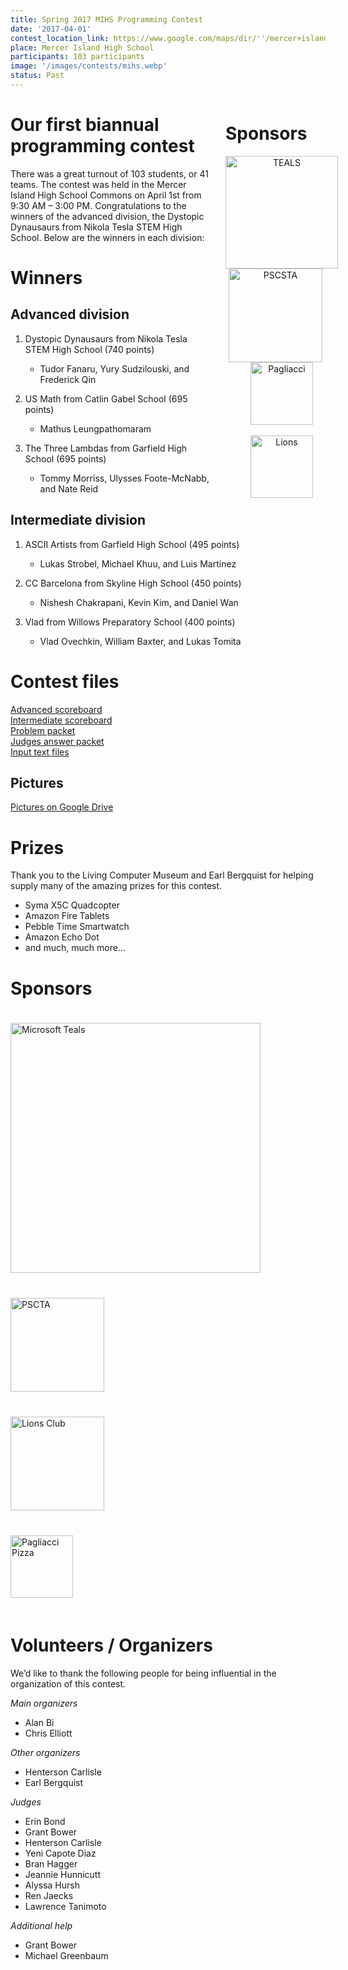 ```yaml
---
title: Spring 2017 MIHS Programming Contest
date: '2017-04-01'
contest_location_link: https://www.google.com/maps/dir/''/mercer+island+high+school/data=!4m5!4m4!1m0!1m2!1m1!1s0x54906bdae7961a9d:0x6e6caf34f523feb?sa=X&ved=2ahUKEwievorr45fdAhWEIjQIHTEbCswQ9RcwD3oECAoQEQ
place: Mercer Island High School
participants: 103 participants
image: '/images/contests/mihs.webp'
status: Past
---
```


<div style="float: right; margin-right: -20px; margin-left: 20px; text-align: center;">
  <h1 style="text-align: left"><b>Sponsors</b></h1>
  <a href="https://tealsk12.org"><img src="/images/partners/msft_teals.webp" alt="TEALS" style="width:180px;"></a>
  <br><a href="http://pscsta.org"><img src="/images/partners/pscsta.webp" alt="PSCSTA" style="width: 150px; margin-right: 20px;"></a> <br>
  <a href="https://pagliacci.com"><img src="/images/partners/pagliacci.webp" alt="Pagliacci" style="width:100px;"></a>
  <br><br><a href="https://www.facebook.com/MercerIslandLionsClub/"><img src="/images/partners/lions.webp" alt="Lions" style="width:100px;"></a>
</div> 

# Our first biannual programming contest

There was a great turnout of 103 students, or 41 teams. The contest was held in the Mercer Island High School Commons on April 1st from 9:30 AM – 3:00 PM. Congratulations to the winners of the advanced division, the Dystopic Dynausaurs from Nikola Tesla STEM High School.  Below are the winners in each division:

# Winners

## Advanced division

1. Dystopic Dynausaurs from Nikola Tesla STEM High School (740 points)

    - Tudor Fanaru, Yury Sudzilouski, and Frederick Qin
2. US Math from Catlin Gabel School (695 points)

    - Mathus Leungpathomaram
3. The Three Lambdas from Garfield High School (695 points)

    - Tommy Morriss, Ulysses Foote-McNabb, and Nate Reid

## Intermediate division

1. ASCII Artists from Garfield High School (495 points)

    - Lukas Strobel, Michael Khuu, and Luis Martinez
2. CC Barcelona from Skyline High School (450 points)

    - Nishesh Chakrapani, Kevin Kim, and Daniel Wan
3. Vlad from Willows Preparatory School (400 points)

    - Vlad Ovechkin, William Baxter, and Lukas Tomita

# Contest files

[Advanced scoreboard](https://teamscode.blob.core.windows.net/public-files/spring_2017_mihs/advanced_scoreboard.pdf)  
[Intermediate scoreboard](https://teamscode.blob.core.windows.net/public-files/spring_2017_mihs/intermediate_scoreboard.pdf)  
[Problem packet](https://teamscode.blob.core.windows.net/public-files/spring_2017_mihs/problem_set.pdf)  
[Judges answer packet](https://teamscode.blob.core.windows.net/public-files/spring_2017_mihs/judges_data.pdf)  
[Input text files](https://teamscode.blob.core.windows.net/public-files/spring_2017_mihs/inputs_outputs.zip)

## Pictures

[Pictures on Google Drive](https://drive.google.com/open?id=1AyF9actR2xeUIRPro66Zc98Z9T4EG-mb)

# Prizes

Thank you to the Living Computer Museum and Earl Bergquist for helping supply many of the amazing prizes for this contest.

 - Syma X5C Quadcopter
 - Amazon Fire Tablets
 - Pebble Time Smartwatch
 - Amazon Echo Dot
 - and much, much more...

# Sponsors

<div>
  <a href="https://www.tealsk12.org/">
    <img src="/images/partners/msft_teals.webp" alt="Microsoft Teals" style="width: 400px; margin-top: 20px; margin-bottom: 20px;">
  </a>
</div>

<div>
  <a href="http://pscsta.org">
    <img src="/images/partners/pscsta.webp" alt="PSCTA" style="width: 150px; margin-top: 20px; margin-bottom: 20px;">
  </a>
</div>
<div>
  <a href="(https://www.facebook.com/MercerIslandLionsClub/">
    <img src="/images/partners/lions.webp" alt="Lions Club" style="width: 150px; margin-top: 20px; margin-bottom: 20px;">
  </a>
</div>
<div>
  <a href="https://www.pagliacci.com/">
    <img src="/images/partners/pagliacci.webp" alt="Pagliacci Pizza" style="width: 100px; margin-top: 20px; margin-bottom: 20px;">
  </a>
</div>

# Volunteers / Organizers

We’d like to thank the following people for being influential in the organization of this contest.

_Main organizers_

- Alan Bi
- Chris Elliott

_Other organizers_

- Henterson Carlisle
- Earl Bergquist

_Judges_

- Erin Bond
- Grant Bower
- Henterson Carlisle
- Yeni Capote Diaz
- Bran Hagger
- Jeannie Hunnicutt
- Alyssa Hursh
- Ren Jaecks
- Lawrence Tanimoto

_Additional help_

- Grant Bower
- Michael Greenbaum
